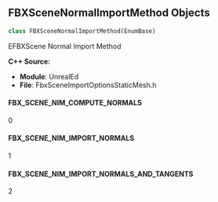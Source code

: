 ## FBXSceneNormalImportMethod Objects

```python
class FBXSceneNormalImportMethod(EnumBase)
```

EFBXScene Normal Import Method

**C++ Source:**

- **Module**: UnrealEd
- **File**: FbxSceneImportOptionsStaticMesh.h

<a id="unreal.FBXSceneNormalImportMethod.FBX_SCENE_NIM_COMPUTE_NORMALS"></a>

#### FBX_SCENE_NIM_COMPUTE_NORMALS

0

<a id="unreal.FBXSceneNormalImportMethod.FBX_SCENE_NIM_IMPORT_NORMALS"></a>

#### FBX_SCENE_NIM_IMPORT_NORMALS

1

<a id="unreal.FBXSceneNormalImportMethod.FBX_SCENE_NIM_IMPORT_NORMALS_AND_TANGENTS"></a>

#### FBX_SCENE_NIM_IMPORT_NORMALS_AND_TANGENTS

2

<a id="unreal.FBXSceneNormalGenerationMethod"></a>